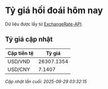# Tỷ giá hối đoái hôm nay

Dữ liệu được lấy từ [ExchangeRate-API](https://www.exchangerate-api.com/).

## Tỷ giá cập nhật

| Cặp tiền tệ | Tỷ giá |
|---|---|
| USD/VND | 26307.1354 |
| USD/CNY | 7.1407 |

*Cập nhật lần cuối: 2025-09-29 03:32:15*

